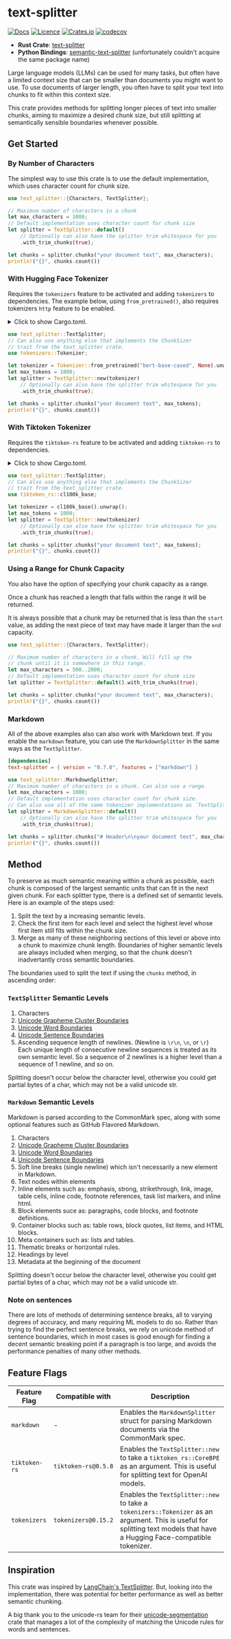 # text-splitter

[![Docs](https://docs.rs/text-splitter/badge.svg)](https://docs.rs/text-splitter/)
[![Licence](https://img.shields.io/crates/l/text-splitter)](https://github.com/benbrandt/text-splitter/blob/main/LICENSE.txt)
[![Crates.io](https://img.shields.io/crates/v/text-splitter)](https://crates.io/crates/text-splitter)
[![codecov](https://codecov.io/github/benbrandt/text-splitter/branch/main/graph/badge.svg?token=TUF1IAI7G7)](https://codecov.io/github/benbrandt/text-splitter)

- **Rust Crate**: [text-splitter](https://crates.io/crates/text-splitter)
- **Python Bindings**: [semantic-text-splitter](https://pypi.org/project/semantic-text-splitter/) (unfortunately couldn't acquire the same package name)

Large language models (LLMs) can be used for many tasks, but often have a limited context size that can be smaller than documents you might want to use. To use documents of larger length, you often have to split your text into chunks to fit within this context size.

This crate provides methods for splitting longer pieces of text into smaller chunks, aiming to maximize a desired chunk size, but still splitting at semantically sensible boundaries whenever possible.

## Get Started

### By Number of Characters

The simplest way to use this crate is to use the default implementation, which uses character count for chunk size.

```rust
use text_splitter::{Characters, TextSplitter};

// Maximum number of characters in a chunk
let max_characters = 1000;
// Default implementation uses character count for chunk size
let splitter = TextSplitter::default()
    // Optionally can also have the splitter trim whitespace for you
    .with_trim_chunks(true);

let chunks = splitter.chunks("your document text", max_characters);
println!("{}", chunks.count())
```

### With Hugging Face Tokenizer

Requires the `tokenizers` feature to be activated and adding `tokenizers` to dependencies. The example below, using `from_pretrained()`, also requires tokenizers `http` feature to be enabled.

<details>
<summary>
Click to show Cargo.toml.
</summary>

```toml
[dependencies]
text-splitter = { version = "0.7.0", features = ["tokenizers"] }
tokenizers = { version = "0.15", features = ["http"] }
```

</details>

```rust
use text_splitter::TextSplitter;
// Can also use anything else that implements the ChunkSizer
// trait from the text_splitter crate.
use tokenizers::Tokenizer;

let tokenizer = Tokenizer::from_pretrained("bert-base-cased", None).unwrap();
let max_tokens = 1000;
let splitter = TextSplitter::new(tokenizer)
    // Optionally can also have the splitter trim whitespace for you
    .with_trim_chunks(true);

let chunks = splitter.chunks("your document text", max_tokens);
println!("{}", chunks.count())
```

### With Tiktoken Tokenizer

Requires the `tiktoken-rs` feature to be activated and adding `tiktoken-rs` to dependencies.

<details>
<summary>
Click to show Cargo.toml.
</summary>

```toml
text-splitter = { version = "0.7.0", features = ["tiktoken-rs"] }
tiktoken-rs = "0.5"
```

</details>

```rust
use text_splitter::TextSplitter;
// Can also use anything else that implements the ChunkSizer
// trait from the text_splitter crate.
use tiktoken_rs::cl100k_base;

let tokenizer = cl100k_base().unwrap();
let max_tokens = 1000;
let splitter = TextSplitter::new(tokenizer)
    // Optionally can also have the splitter trim whitespace for you
    .with_trim_chunks(true);

let chunks = splitter.chunks("your document text", max_tokens);
println!("{}", chunks.count())
```

### Using a Range for Chunk Capacity

You also have the option of specifying your chunk capacity as a range.

Once a chunk has reached a length that falls within the range it will be returned.

It is always possible that a chunk may be returned that is less than the `start` value, as adding the next piece of text may have made it larger than the `end` capacity.

```rust
use text_splitter::{Characters, TextSplitter};

// Maximum number of characters in a chunk. Will fill up the
// chunk until it is somewhere in this range.
let max_characters = 500..2000;
// Default implementation uses character count for chunk size
let splitter = TextSplitter::default().with_trim_chunks(true);

let chunks = splitter.chunks("your document text", max_characters);
println!("{}", chunks.count())
```

### Markdown

All of the above examples also can also work with Markdown text. If you enable the `markdown` feature, you can use the `MarkdownSplitter` in the same ways as the `TextSplitter`.

```toml
[dependencies]
text-splitter = { version = "0.7.0", features = ["markdown"] }
```

</details>

```rust
use text_splitter::MarkdownSplitter;
// Maximum number of characters in a chunk. Can also use a range.
let max_characters = 1000;
// Default implementation uses character count for chunk size.
// Can also use all of the same tokenizer implementations as `TextSplitter`.
let splitter = MarkdownSplitter::default()
    // Optionally can also have the splitter trim whitespace for you
    .with_trim_chunks(true);

let chunks = splitter.chunks("# Header\n\nyour document text", max_characters);
println!("{}", chunks.count())
```

## Method

To preserve as much semantic meaning within a chunk as possible, each chunk is composed of the largest semantic units that can fit in the next given chunk. For each splitter type, there is a defined set of semantic levels. Here is an example of the steps used:

1. Split the text by a increasing semantic levels.
2. Check the first item for each level and select the highest level whose first item still fits within the chunk size.
3. Merge as many of these neighboring sections of this level or above into a chunk to maximize chunk length. Boundaries of higher semantic levels are always included when merging, so that the chunk doesn't inadvertantly cross semantic boundaries.

The boundaries used to split the text if using the `chunks` method, in ascending order:

### `TextSplitter` Semantic Levels

1. Characters
2. [Unicode Grapheme Cluster Boundaries](https://www.unicode.org/reports/tr29/#Grapheme_Cluster_Boundaries)
3. [Unicode Word Boundaries](https://www.unicode.org/reports/tr29/#Word_Boundaries)
4. [Unicode Sentence Boundaries](https://www.unicode.org/reports/tr29/#Sentence_Boundaries)
5. Ascending sequence length of newlines. (Newline is `\r\n`, `\n`, or `\r`) Each unique length of consecutive newline sequences is treated as its own semantic level. So a sequence of 2 newlines is a higher level than a sequence of 1 newline, and so on.

Splitting doesn't occur below the character level, otherwise you could get partial bytes of a char, which may not be a valid unicode str.

### `Markdown` Semantic Levels

Markdown is parsed according to the CommonMark spec, along with some optional features such as GitHub Flavored Markdown.

1. Characters
2. [Unicode Grapheme Cluster Boundaries](https://www.unicode.org/reports/tr29/#Grapheme_Cluster_Boundaries)
3. [Unicode Word Boundaries](https://www.unicode.org/reports/tr29/#Word_Boundaries)
4. [Unicode Sentence Boundaries](https://www.unicode.org/reports/tr29/#Sentence_Boundaries)
5. Soft line breaks (single newline) which isn't necessarily a new element in Markdown.
6. Text nodes within elements
7. Inline elements such as: emphasis, strong, strikethrough, link, image, table cells, inline code, footnote references, task list markers, and inline html.
8. Block elements suce as: paragraphs, code blocks, and footnote definitions.
9. Container blocks such as: table rows, block quotes, list items, and HTML blocks.
10. Meta containers such as: lists and tables.
11. Thematic breaks or horizontal rules.
12. Headings by level
13. Metadata at the beginning of the document

Splitting doesn't occur below the character level, otherwise you could get partial bytes of a char, which may not be a valid unicode str.

### Note on sentences

There are lots of methods of determining sentence breaks, all to varying degrees of accuracy, and many requiring ML models to do so. Rather than trying to find the perfect sentence breaks, we rely on unicode method of sentence boundaries, which in most cases is good enough for finding a decent semantic breaking point if a paragraph is too large, and avoids the performance penalties of many other methods.

## Feature Flags

| Feature Flag  | Compatible with     | Description                                                                                                                                                               |
| ------------- | ------------------- | ------------------------------------------------------------------------------------------------------------------------------------------------------------------------- |
| `markdown`    | -                   | Enables the `MarkdownSplitter` struct for parsing Markdown documents via the CommonMark spec.                                                                             |
| `tiktoken-rs` | `tiktoken-rs@0.5.8` | Enables the `TextSplitter::new` to take a `tiktoken_rs::CoreBPE` as an argument. This is useful for splitting text for OpenAI models.                                     |
| `tokenizers`  | `tokenizers@0.15.2` | Enables the `TextSplitter::new` to take a `tokenizers::Tokenizer` as an argument. This is useful for splitting text models that have a Hugging Face-compatible tokenizer. |

## Inspiration

This crate was inspired by [LangChain's TextSplitter](https://api.python.langchain.com/en/latest/character/langchain_text_splitters.character.RecursiveCharacterTextSplitter.html#langchain_text_splitters.character.RecursiveCharacterTextSplitter). But, looking into the implementation, there was potential for better performance as well as better semantic chunking.

A big thank you to the unicode-rs team for their [unicode-segmentation](https://crates.io/crates/unicode-segmentation) crate that manages a lot of the complexity of matching the Unicode rules for words and sentences.
